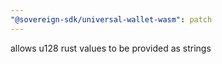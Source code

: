 ```yaml
---
"@sovereign-sdk/universal-wallet-wasm": patch
---
```


allows u128 rust values to be provided as strings
